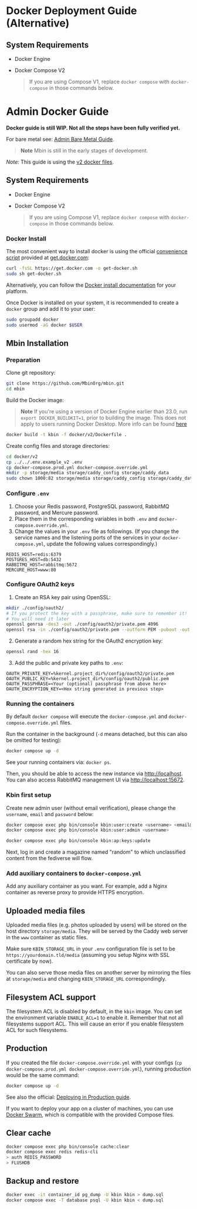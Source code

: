 # Docker Deployment Guide (Alternative)

## System Requirements

- Docker Engine
- Docker Compose V2

  > If you are using Compose V1, replace `docker compose` with `docker-compose` in those commands below.

# Admin Docker Guide

**Docker guide is still WIP. Not all the steps have been fully verified yet.**

For bare metal see: [Admin Bare Metal Guide](./admin_guide.md).

> **Note**
> Mbin is still in the early stages of development.

_Note:_ This guide is using the [v2 docker files](docker/v2).

## System Requirements

- Docker Engine
- Docker Compose V2

  > If you are using Compose V1, replace `docker compose` with `docker-compose` in those commands below.

### Docker Install

The most convenient way to install docker is using the official [convenience script](https://github.com/docker/docs/blob/main/_includes/install-script.md)
provided at [get.docker.com](https://get.docker.com/):

```bash
curl -fsSL https://get.docker.com -o get-docker.sh
sudo sh get-docker.sh
```

Alternatively, you can follow the [Docker install documentation](https://docs.docker.com/engine/install/) for your platform.

Once Docker is installed on your system, it is recommended to create a `docker` group and add it to your user:

```bash
sudo groupadd docker
sudo usermod -aG docker $USER
```

## Mbin Installation

### Preparation

Clone git repository:

```bash
git clone https://github.com/MbinOrg/mbin.git
cd mbin
```

Build the Docker image:

> **Note**
> If you're using a version of Docker Engine earlier than 23.0, run `export DOCKER_BUILDKIT=1`, prior to building the image. This does not apply to users running Docker Desktop. More info can be found [here](https://docs.docker.com/build/buildkit/#getting-started)

```bash
docker build -t kbin -f docker/v2/Dockerfile .
```

Create config files and storage directories:

```bash
cd docker/v2
cp ../../.env.example_v2 .env
cp docker-compose.prod.yml docker-compose.override.yml
mkdir -p storage/media storage/caddy_config storage/caddy_data
sudo chown 1000:82 storage/media storage/caddy_config storage/caddy_data
```

### Configure `.env`

1. Choose your Redis password, PostgreSQL password, RabbitMQ password, and Mercure password.
2. Place them in the corresponding variables in both `.env` and `docker-compose.override.yml`.
3. Change the values in your `.env` file as followings. (If you change the service names and the listening ports of the services in your `docker-compose.yml`, update the following values correspondingly.)

```env
REDIS_HOST=redis:6379
POSTGRES_HOST=db:5432
RABBITMQ_HOST=rabbitmq:5672
MERCURE_HOST=www:80
```

### Configure OAuth2 keys

1. Create an RSA key pair using OpenSSL:

```bash
mkdir ./config/oauth2/
# If you protect the key with a passphrase, make sure to remember it!
# You will need it later
openssl genrsa -des3 -out ./config/oauth2/private.pem 4096
openssl rsa -in ./config/oauth2/private.pem --outform PEM -pubout -out ./config/oauth2/public.pem
```

2. Generate a random hex string for the OAuth2 encryption key:

```bash
openssl rand -hex 16
```

3. Add the public and private key paths to `.env`:

```env
OAUTH_PRIVATE_KEY=%kernel.project_dir%/config/oauth2/private.pem
OAUTH_PUBLIC_KEY=%kernel.project_dir%/config/oauth2/public.pem
OAUTH_PASSPHRASE=<Your (optional) passphrase from above here>
OAUTH_ENCRYPTION_KEY=<Hex string generated in previous step>
```

### Running the containers

By default `docker compose` will execute the `docker-compose.yml` and `docker-compose.override.yml` files.

Run the container in the background (`-d` means detached, but this can also be omitted for testing):

```bash
docker compose up -d
```

See your running containers via: `docker ps`.

Then, you should be able to access the new instance via [http://localhost](http://localhost).  
You can also access RabbitMQ management UI via [http://localhost:15672](http://localhost:15672).

### Kbin first setup

Create new admin user (without email verification), please change the `username`, `email` and `password` below:

```bash
docker compose exec php bin/console kbin:user:create <username> <email@example.com> <password>
docker compose exec php bin/console kbin:user:admin <username>
```

```bash
docker compose exec php bin/console kbin:ap:keys:update
```

Next, log in and create a magazine named "random" to which unclassified content from the fediverse will flow.

### Add auxiliary containers to `docker-compose.yml`

Add any auxiliary container as you want. For example, add a Nginx container as reverse proxy to provide HTTPS encryption.

## Uploaded media files

Uploaded media files (e.g. photos uploaded by users) will be stored on the host directory `storage/media`. They will be served by the Caddy web server in the `www` container as static files.

Make sure `KBIN_STORAGE_URL` in your `.env` configuration file is set to be `https://yourdomain.tld/media` (assuming you setup Nginx with SSL certificate by now).

You can also serve those media files on another server by mirroring the files at `storage/media` and changing `KBIN_STORAGE_URL` correspondingly.

## Filesystem ACL support

The filesystem ACL is disabled by default, in the `kbin` image. You can set the environment variable `ENABLE_ACL=1` to enable it. Remember that not all filesystems support ACL. This will cause an error if you enable filesystem ACL for such filesystems.

## Production

If you created the file `docker-compose.override.yml` with your configs (`cp docker-compose.prod.yml docker-compose.override.yml`), running production would be the same command:

```bash
docker compose up -d
```

See also the official: [Deploying in Production guide](https://github.com/dunglas/symfony-docker/blob/main/docs/production.md).

If you want to deploy your app on a cluster of machines, you can
use [Docker Swarm](https://docs.docker.com/engine/swarm/stack-deploy/), which is compatible with the provided Compose
files.

## Clear cache

```bash
docker compose exec php bin/console cache:clear
docker compose exec redis redis-cli
> auth REDIS_PASSWORD
> FLUSHDB
```

## Backup and restore

```bash
docker exec -it container_id pg_dump -U kbin kbin > dump.sql
docker compose exec -T database psql -U kbin kbin < dump.sql
```
